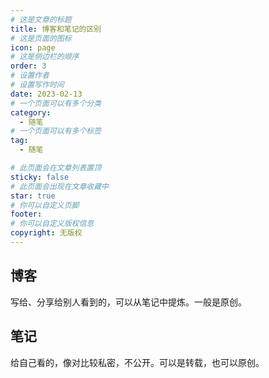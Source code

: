 ```yaml
---
# 这是文章的标题
title: 博客和笔记的区别
# 这是页面的图标
icon: page
# 这是侧边栏的顺序
order: 3
# 设置作者
# 设置写作时间
date: 2023-02-13
# 一个页面可以有多个分类
category:
  - 随笔
# 一个页面可以有多个标签
tag:
  - 随笔

# 此页面会在文章列表置顶
sticky: false
# 此页面会出现在文章收藏中
star: true
# 你可以自定义页脚
footer: 
# 你可以自定义版权信息
copyright: 无版权
---
```





## 博客

写给、分享给别人看到的，可以从笔记中提炼。一般是原创。

## 笔记

给自己看的，像对比较私密，不公开。可以是转载，也可以原创。







